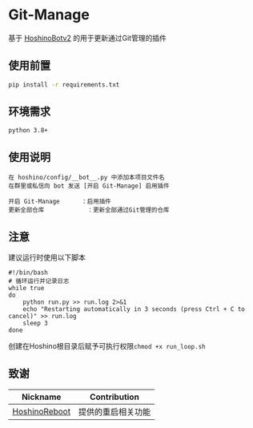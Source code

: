 # Git-Manage
基于 [HoshinoBotv2](https://github.com/Ice9Coffee/HoshinoBot) 的用于更新通过Git管理的插件

## 使用前置
```bash
pip install -r requirements.txt
```

## 环境需求
```
python 3.8+
```

## 使用说明
```
在 hoshino/config/__bot__.py 中添加本项目文件名
在群里或私信向 bot 发送 [开启 Git-Manage] 启用插件

开启 Git-Manage      ：启用插件
更新全部仓库            ：更新全部通过Git管理的仓库
```
## 注意
建议运行时使用以下脚本
```
#!/bin/bash
# 循环运行并记录日志
while true
do
    python run.py >> run.log 2>&1
    echo "Restarting automatically in 3 seconds (press Ctrl + C to cancel)" >> run.log
    sleep 3
done
```
创建在Hoshino根目录后赋予可执行权限`chmod +x run_loop.sh`

## 致谢
| Nickname         | Contribution      |
| ---------------- | ----------------- |
| [HoshinoReboot](https://github.com/Norca0721/HoshinoReboot) | 提供的重启相关功能 |
